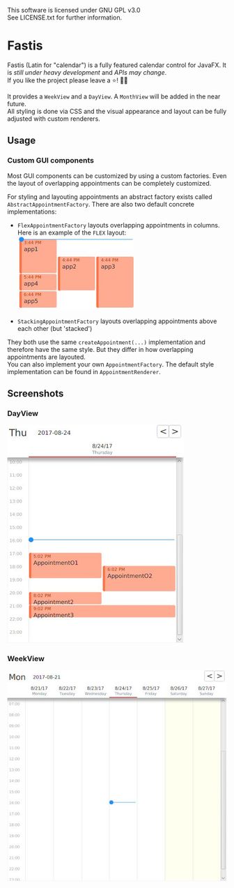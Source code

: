 This software is licensed under GNU GPL v3.0  
See LICENSE.txt for further information.

# Fastis
Fastis (Latin for "calendar") is a fully featured calendar control for JavaFX. It is _still under heavy development_ and _APIs may change_.  
If you like the project please leave a ⭐! 🎉🎉

It provides a `WeekView` and a `DayView`. A `MonthView` will be added in the near future.  
All styling is done via CSS and the visual appearance and layout can be fully adjusted with custom renderers.

## Usage

### Custom GUI components
Most GUI components can be customized by using a custom factories.
Even the layout of overlapping appointments can be completely customized.

For styling and layouting appointments an abstract factory exists called `AbstractAppointmentFactory`.
There are also two default concrete implementations: 
 - `FlexAppointmentFactory` layouts overlapping appointments in columns.  
   Here is an example of the `FLEX` layout:  
   ![FLEX layout style](screenshots/layout_flex.jpg)
   
   
 - `StackingAppointmentFactory` layouts overlapping appointments above each other (but 'stacked')
 
They both use the same `createAppointment(...)` implementation and therefore have the same style. But they differ
in how overlapping appointments are layouted.  
You can also implement your own `AppointmentFactory`. The default style implementation can be found in `AppointmentRenderer`.

## Screenshots

### DayView
![DayView](screenshots/DayView.jpg)

### WeekView
![WeekView](screenshots/WeekView.jpg)

